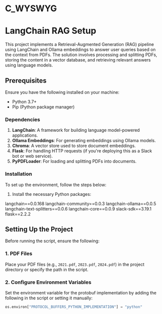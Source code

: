 # C_WYSWYG
# LangChain RAG Setup

This project implements a Retrieval-Augmented Generation (RAG) pipeline using LangChain and Ollama embeddings to answer user queries based on the context from PDFs. The solution involves processing and splitting PDFs, storing the content in a vector database, and retrieving relevant answers using language models.

## Prerequisites

Ensure you have the following installed on your machine:

- Python 3.7+ 
- Pip (Python package manager)

### Dependencies

1. **LangChain**: A framework for building language model-powered applications.
2. **Ollama Embeddings**: For generating embeddings using Ollama models.
3. **Chroma**: A vector store used to store document embeddings.
4. **Flask**: For handling HTTP requests (if you're deploying this as a Slack bot or web service).
5. **PyPDFLoader**: For loading and splitting PDFs into documents.

### Installation

To set up the environment, follow the steps below:

1. Install the necessary Python packages:

langchain==0.0.168
langchain-community==0.0.3
langchain-ollama==0.0.5
langchain-text-splitters==0.0.6
langchain-core==0.0.9
slack-sdk==3.19.1
flask==2.2.2


## Setting Up the Project

Before running the script, ensure the following:

### 1. **PDF Files**

Place your PDF files (e.g., `2021.pdf`, `2023.pdf`, `2024.pdf`) in the project directory or specify the path in the script.

### 2. **Configure Environment Variables**

Set the environment variable for the protobuf implementation by adding the following in the script or setting it manually:

```python
os.environ["PROTOCOL_BUFFERS_PYTHON_IMPLEMENTATION"] = "python"

